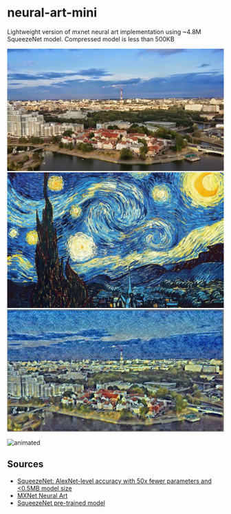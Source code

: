 # neural-art-mini
Lightweight version of mxnet neural art implementation using ~4.8M SqueezeNet model. Compressed model is less than 500KB

![input](input/minsk.jpg?raw=true "input")
![style](input/starry_night.jpg?raw=true "style")
![output](output/tmp_125.jpg?raw=true "output")

![animated](output/animated.gif?raw=true "animated")

Sources
-------
- [SqueezeNet: AlexNet-level accuracy with 50x fewer parameters and <0.5MB model size](http://arxiv.org/abs/1602.07360)
- [MXNet Neural Art](https://github.com/dmlc/mxnet/tree/master/example/neural-style)
- [SqueezeNet pre-trained model](https://github.com/DeepScale/SqueezeNet)
